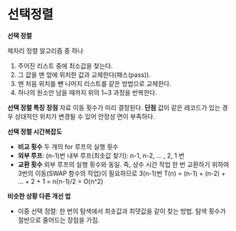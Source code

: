 # 선택정렬

**선택 정렬**

제자리 정렬 알고리즘 중 하나

1. 주어진 리스트 중에 최소값을 찾는다.
2. 그 값을 맨 앞에 위치한 값과 교체한다(패스(pass)).
3. 맨 처음 위치를 뺀 나머지 리스트를 같은 방법으로 교체한다.
4. 하나의 원소만 남을 때까지 위의 1~3 과정을 반복한다.

**선택 정렬 특징**
**장점**
자료 이동 횟수가 미리 결정된다.
**단점**
값이 같은 레코드가 있는 경우 상대적인 위치가 변경될 수 있어 안정성 면이 부족하다.

**선택 정렬 시간복잡도**

- **비교 횟수**
두 개의 for 루프의 실행 횟수
- **외부 루프**: (n-1)번
내부 루프(최솟값 찾기): n-1, n-2, … , 2, 1 번
- **교환 횟수**
외부 루프의 실행 횟수와 동일. 즉, 상수 시간 작업
한 번 교환하기 위하여 3번의 이동(SWAP 함수의 작업)이 필요하므로 3(n-1)번
T(n) = (n-1) + (n-2) + … + 2 + 1 = n(n-1)/2 = O(n^2)

**비슷한 상황 다른 개선 법**

- 이중 선택 정렬: 한 번의 탐색에서 최솟값과 최댓값을 같이 찾는 방법. 탐색 횟수가 절반으로 줄어드는 장점을 가짐.
